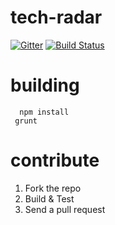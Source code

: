 # tech-radar

[![Gitter](https://badges.gitter.im/codefiction/tech-radar.svg)](https://gitter.im/codefiction/tech-radar?utm_source=badge&utm_medium=badge&utm_campaign=pr-badge&utm_content=badge)
[![Build Status](https://travis-ci.org/CodeFiction/tech-radar.svg?branch=master)](https://travis-ci.org/CodeFiction/tech-radar)

# building
```
  npm install
 grunt
```

# contribute
1. Fork the repo
2. Build & Test
3. Send a pull request
